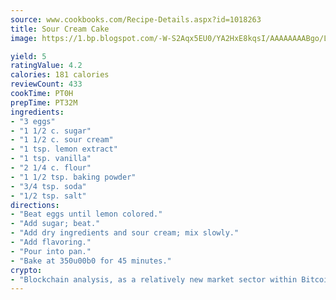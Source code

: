```yaml
---
source: www.cookbooks.com/Recipe-Details.aspx?id=1018263
title: Sour Cream Cake
image: https://1.bp.blogspot.com/-W-S2Aqx5EU0/YA2HxE8kqsI/AAAAAAAABgo/LNxJ2X_rvYgPNsplYMgQNjuwxaZ0e3pQQCLcBGAsYHQ/s320/17.png

yield: 5
ratingValue: 4.2
calories: 181 calories
reviewCount: 433
cookTime: PT0H
prepTime: PT32M
ingredients:
- "3 eggs"
- "1 1/2 c. sugar"
- "1 1/2 c. sour cream"
- "1 tsp. lemon extract"
- "1 tsp. vanilla"
- "2 1/4 c. flour"
- "1 1/2 tsp. baking powder"
- "3/4 tsp. soda"
- "1/2 tsp. salt"
directions:
- "Beat eggs until lemon colored."
- "Add sugar; beat."
- "Add dry ingredients and sour cream; mix slowly."
- "Add flavoring."
- "Pour into pan."
- "Bake at 350u00b0 for 45 minutes."
crypto:
- "Blockchain analysis, as a relatively new market sector within Bitcoin, demonstrates the weakness of pseudonymity."
---
```

